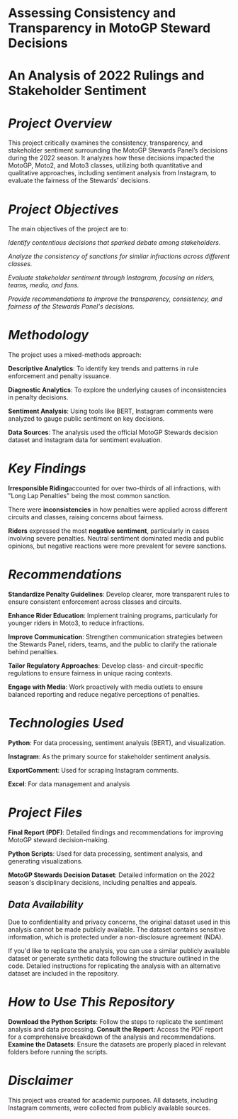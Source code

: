 # **Assessing Consistency and Transparency in MotoGP Steward Decisions**
# **An Analysis of 2022 Rulings and Stakeholder Sentiment**

# _**Project Overview**_

This project critically examines the consistency, transparency, and stakeholder sentiment surrounding the MotoGP Stewards Panel’s decisions during the 2022 season. It analyzes how these decisions impacted the MotoGP, Moto2, and Moto3 classes, utilizing both quantitative and qualitative approaches, including sentiment analysis from Instagram, to evaluate the fairness of the Stewards' decisions.

# _**Project Objectives**_

The main objectives of the project are to:

_Identify contentious decisions that sparked debate among stakeholders._

_Analyze the consistency of sanctions for similar infractions across different classes._

_Evaluate stakeholder sentiment through Instagram, focusing on riders, teams, media, and fans._

_Provide recommendations to improve the transparency, consistency, and fairness of the Stewards Panel's decisions._

# _**Methodology**_

The project uses a mixed-methods approach:

**Descriptive Analytics**: To identify key trends and patterns in rule enforcement and penalty issuance.

**Diagnostic Analytics**: To explore the underlying causes of inconsistencies in penalty decisions.

**Sentiment Analysis**: Using tools like BERT, Instagram comments were analyzed to gauge public sentiment on key decisions.

**Data Sources**: The analysis used the official MotoGP Stewards decision dataset and Instagram data for sentiment evaluation.

# _**Key Findings**_

**Irresponsible Riding**accounted for over two-thirds of all infractions, with "Long Lap Penalties" being the most common sanction.

There were **inconsistencies** in how penalties were applied across different circuits and classes, raising concerns about fairness.

**Riders** expressed the most **negative sentiment**, particularly in cases involving severe penalties. Neutral sentiment dominated media and public opinions, but negative reactions were more prevalent for severe sanctions.

# _**Recommendations**_

**Standardize Penalty Guidelines**: Develop clearer, more transparent rules to ensure consistent enforcement across classes and circuits.

**Enhance Rider Education**: Implement training programs, particularly for younger riders in Moto3, to reduce infractions.

**Improve Communication**: Strengthen communication strategies between the Stewards Panel, riders, teams, and the public to clarify the rationale behind penalties.

**Tailor Regulatory Approaches**: Develop class- and circuit-specific regulations to ensure fairness in unique racing contexts.

**Engage with Media**: Work proactively with media outlets to ensure balanced reporting and reduce negative perceptions of penalties.

# _**Technologies Used**_

**Python**: For data processing, sentiment analysis (BERT), and visualization.

**Instagram**: As the primary source for stakeholder sentiment analysis.

**ExportComment**: Used for scraping Instagram comments.

**Excel**: For data management and analysis

# _**Project Files**_

**Final Report (PDF)**: Detailed findings and recommendations for improving MotoGP steward decision-making.

**Python Scripts**: Used for data processing, sentiment analysis, and generating visualizations.

**MotoGP Stewards Decision Dataset**: Detailed information on the 2022 season's disciplinary decisions, including penalties and appeals.

## _**Data Availability**_

Due to confidentiality and privacy concerns, the original dataset used in this analysis cannot be made publicly available. The dataset contains sensitive information, which is protected under a non-disclosure agreement (NDA).

If you'd like to replicate the analysis, you can use a similar publicly available dataset or generate synthetic data following the structure outlined in the code. Detailed instructions for replicating the analysis with an alternative dataset are included in the repository.

# _**How to Use This Repository**_

**Download the Python Scripts**: Follow the steps to replicate the sentiment analysis and data processing.
**Consult the Report**: Access the PDF report for a comprehensive breakdown of the analysis and recommendations.
**Examine the Datasets**: Ensure the datasets are properly placed in relevant folders before running the scripts.

# _**Disclaimer**_
This project was created for academic purposes. All datasets, including Instagram comments, were collected from publicly available sources.


